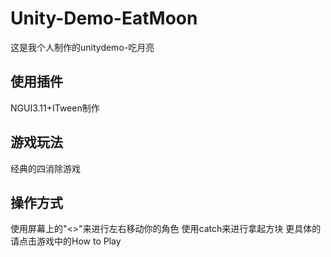 # Unity-Demo-EatMoon
这是我个人制作的unitydemo-吃月亮
## 使用插件
NGUI3.11+ITween制作
## 游戏玩法
经典的四消除游戏
## 操作方式
使用屏幕上的"<>"来进行左右移动你的角色
使用catch来进行拿起方块
更具体的请点击游戏中的How to Play
